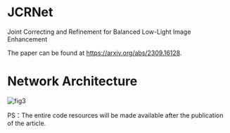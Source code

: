 # JCRNet
Joint Correcting and Refinement for Balanced Low-Light Image Enhancement

The paper can be found at https://arxiv.org/abs/2309.16128.

# Network Architecture
![fig3](https://github.com/woshiyll/JCRNet/assets/56827892/0c31bd77-8637-46e8-a924-2615090506d8)

PS：The entire code resources will be made available after the publication of the article.
